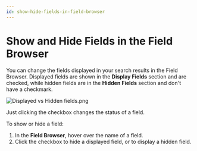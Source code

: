 ```yaml
---
id: show-hide-fields-in-field-browser
---
```


# Show and Hide Fields in the Field Browser

You can change the fields displayed in your search results in the Field Browser. Displayed fields are shown in the **Display Fields** section and are checked, while hidden fields are in the **Hidden Fields** section and don't have a checkmark.

![Displayed vs Hidden fields.png](/img/search/get-started-search/how-to-use-search-page/displayed-hidden-fields.png)

Just clicking the checkbox changes the status of a field.

To show or hide a field:

1. In the **Field Browser**, hover over the name of a field.
1. Click the checkbox to hide a displayed field, or to display a hidden field.
